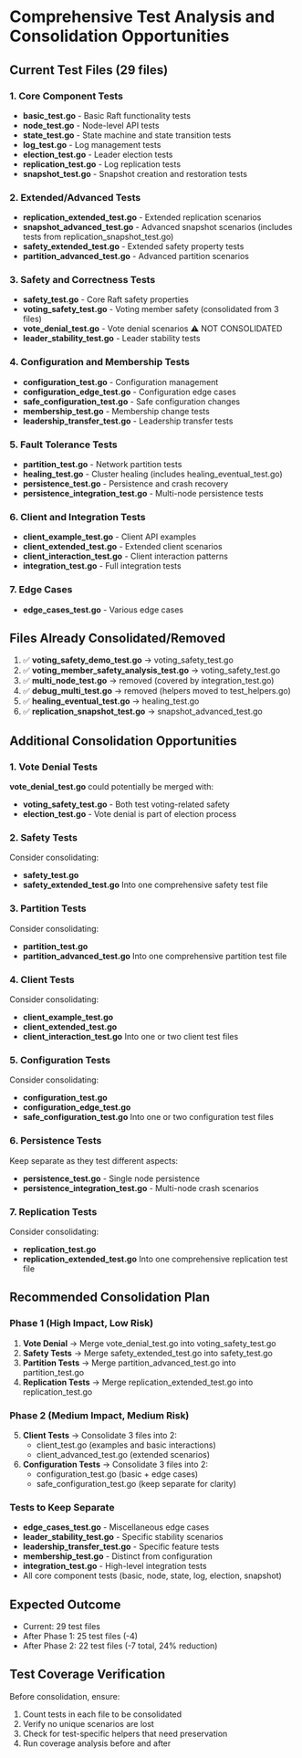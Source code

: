 # Comprehensive Test Analysis and Consolidation Opportunities

## Current Test Files (29 files)

### 1. Core Component Tests
- **basic_test.go** - Basic Raft functionality tests
- **node_test.go** - Node-level API tests
- **state_test.go** - State machine and state transition tests
- **log_test.go** - Log management tests
- **election_test.go** - Leader election tests
- **replication_test.go** - Log replication tests
- **snapshot_test.go** - Snapshot creation and restoration tests

### 2. Extended/Advanced Tests
- **replication_extended_test.go** - Extended replication scenarios
- **snapshot_advanced_test.go** - Advanced snapshot scenarios (includes tests from replication_snapshot_test.go)
- **safety_extended_test.go** - Extended safety property tests
- **partition_advanced_test.go** - Advanced partition scenarios

### 3. Safety and Correctness Tests
- **safety_test.go** - Core Raft safety properties
- **voting_safety_test.go** - Voting member safety (consolidated from 3 files)
- **vote_denial_test.go** - Vote denial scenarios ⚠️ NOT CONSOLIDATED
- **leader_stability_test.go** - Leader stability tests

### 4. Configuration and Membership Tests
- **configuration_test.go** - Configuration management
- **configuration_edge_test.go** - Configuration edge cases
- **safe_configuration_test.go** - Safe configuration changes
- **membership_test.go** - Membership change tests
- **leadership_transfer_test.go** - Leadership transfer tests

### 5. Fault Tolerance Tests
- **partition_test.go** - Network partition tests
- **healing_test.go** - Cluster healing (includes healing_eventual_test.go)
- **persistence_test.go** - Persistence and crash recovery
- **persistence_integration_test.go** - Multi-node persistence tests

### 6. Client and Integration Tests
- **client_example_test.go** - Client API examples
- **client_extended_test.go** - Extended client scenarios
- **client_interaction_test.go** - Client interaction patterns
- **integration_test.go** - Full integration tests

### 7. Edge Cases
- **edge_cases_test.go** - Various edge cases

## Files Already Consolidated/Removed
1. ✅ **voting_safety_demo_test.go** → voting_safety_test.go
2. ✅ **voting_member_safety_analysis_test.go** → voting_safety_test.go
3. ✅ **multi_node_test.go** → removed (covered by integration_test.go)
4. ✅ **debug_multi_test.go** → removed (helpers moved to test_helpers.go)
5. ✅ **healing_eventual_test.go** → healing_test.go
6. ✅ **replication_snapshot_test.go** → snapshot_advanced_test.go

## Additional Consolidation Opportunities

### 1. Vote Denial Tests
**vote_denial_test.go** could potentially be merged with:
- **voting_safety_test.go** - Both test voting-related safety
- **election_test.go** - Vote denial is part of election process

### 2. Safety Tests
Consider consolidating:
- **safety_test.go**
- **safety_extended_test.go**
Into one comprehensive safety test file

### 3. Partition Tests
Consider consolidating:
- **partition_test.go**
- **partition_advanced_test.go**
Into one comprehensive partition test file

### 4. Client Tests
Consider consolidating:
- **client_example_test.go**
- **client_extended_test.go**
- **client_interaction_test.go**
Into one or two client test files

### 5. Configuration Tests
Consider consolidating:
- **configuration_test.go**
- **configuration_edge_test.go**
- **safe_configuration_test.go**
Into one or two configuration test files

### 6. Persistence Tests
Keep separate as they test different aspects:
- **persistence_test.go** - Single node persistence
- **persistence_integration_test.go** - Multi-node crash scenarios

### 7. Replication Tests
Consider consolidating:
- **replication_test.go**
- **replication_extended_test.go**
Into one comprehensive replication test file

## Recommended Consolidation Plan

### Phase 1 (High Impact, Low Risk)
1. **Vote Denial** → Merge vote_denial_test.go into voting_safety_test.go
2. **Safety Tests** → Merge safety_extended_test.go into safety_test.go
3. **Partition Tests** → Merge partition_advanced_test.go into partition_test.go
4. **Replication Tests** → Merge replication_extended_test.go into replication_test.go

### Phase 2 (Medium Impact, Medium Risk)
5. **Client Tests** → Consolidate 3 files into 2:
   - client_test.go (examples and basic interactions)
   - client_advanced_test.go (extended scenarios)
6. **Configuration Tests** → Consolidate 3 files into 2:
   - configuration_test.go (basic + edge cases)
   - safe_configuration_test.go (keep separate for clarity)

### Tests to Keep Separate
- **edge_cases_test.go** - Miscellaneous edge cases
- **leader_stability_test.go** - Specific stability scenarios
- **leadership_transfer_test.go** - Specific feature tests
- **membership_test.go** - Distinct from configuration
- **integration_test.go** - High-level integration tests
- All core component tests (basic, node, state, log, election, snapshot)

## Expected Outcome
- Current: 29 test files
- After Phase 1: 25 test files (-4)
- After Phase 2: 22 test files (-7 total, 24% reduction)

## Test Coverage Verification
Before consolidation, ensure:
1. Count tests in each file to be consolidated
2. Verify no unique scenarios are lost
3. Check for test-specific helpers that need preservation
4. Run coverage analysis before and after
